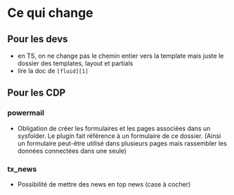 # Ce qui change #

## Pour les devs ##

 - en TS, on ne change pas le chemin entier vers la template mais juste le dossier des templates, layout et partials
 - lire la doc de `[fluid][1]`

## Pour les CDP ##
### powermail ###
  - Obligation de créer les formulaires et les pages associées dans un sysfolder. Le plugin fait référence à un formulaire de ce dossier. (Ainsi un formulaire peut-être utilisé dans plusieurs pages mais rassembler les données connectées dans une seule)


### tx_news ###

 - Possibilité de mettre des news en top news (case à cocher)


  [1]: http://wiki.typo3.org/Fluid